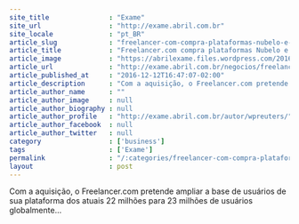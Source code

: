 ```yaml
---
site_title               : "Exame"
site_url                 : "http://exame.abril.com.br"
site_locale              : "pt_BR"
article_slug             : "freelancer-com-compra-plataformas-nubelo-e-prolancer"
article_title            : "Freelancer.com compra plataformas Nubelo e Prolancer"
article_image            : "https://abrilexame.files.wordpress.com/2016/09/size_960_16_9_profissional-freelancer.jpg?quality=70&strip=all&w=960"
article_url              : "http://exame.abril.com.br/negocios/freelancer-com-compra-plataformas-nubelo-e-prolancer/"
article_published_at     : "2016-12-12T16:47:07-02:00"
article_description      : "Com a aquisição, o Freelancer.com pretende ampliar a base de usuários de sua plataforma dos atuais 22 milhões para 23 milhões de usuários globalmente..."
article_author_name      : ""
article_author_image     : null
article_author_biography : null
article_author_profile   : "http://exame.abril.com.br/autor/wpreuters/"
article_author_facebook  : null
article_author_twitter   : null
category                 : ['business']
tags                     : ['Exame']
permalink                : "/:categories/freelancer-com-compra-plataformas-nubelo-e-prolancer/"
layout                   : post
---
```


Com a aquisição, o Freelancer.com pretende ampliar a base de usuários de sua plataforma dos atuais 22 milhões para 23 milhões de usuários globalmente...
